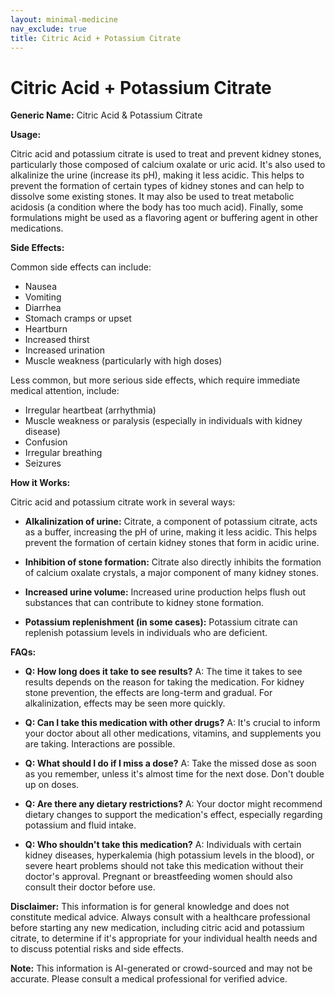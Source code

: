 ```yaml
---
layout: minimal-medicine
nav_exclude: true
title: Citric Acid + Potassium Citrate
---
```


# Citric Acid + Potassium Citrate

**Generic Name:** Citric Acid & Potassium Citrate

**Usage:**

Citric acid and potassium citrate is used to treat and prevent kidney stones, particularly those composed of calcium oxalate or uric acid. It's also used to alkalinize the urine (increase its pH), making it less acidic. This helps to prevent the formation of certain types of kidney stones and can help to dissolve some existing stones.  It may also be used to treat metabolic acidosis (a condition where the body has too much acid).  Finally, some formulations might be used as a flavoring agent or buffering agent in other medications.

**Side Effects:**

Common side effects can include:

* Nausea
* Vomiting
* Diarrhea
* Stomach cramps or upset
* Heartburn
* Increased thirst
* Increased urination
* Muscle weakness (particularly with high doses)

Less common, but more serious side effects, which require immediate medical attention, include:

* Irregular heartbeat (arrhythmia)
* Muscle weakness or paralysis (especially in individuals with kidney disease)
* Confusion
* Irregular breathing
* Seizures


**How it Works:**

Citric acid and potassium citrate work in several ways:

* **Alkalinization of urine:** Citrate, a component of potassium citrate, acts as a buffer, increasing the pH of urine, making it less acidic. This helps prevent the formation of certain kidney stones that form in acidic urine.

* **Inhibition of stone formation:** Citrate also directly inhibits the formation of calcium oxalate crystals, a major component of many kidney stones.

* **Increased urine volume:** Increased urine production helps flush out substances that can contribute to kidney stone formation.

* **Potassium replenishment (in some cases):**  Potassium citrate can replenish potassium levels in individuals who are deficient.

**FAQs:**

* **Q: How long does it take to see results?** A:  The time it takes to see results depends on the reason for taking the medication. For kidney stone prevention, the effects are long-term and gradual. For alkalinization, effects may be seen more quickly.

* **Q: Can I take this medication with other drugs?** A: It's crucial to inform your doctor about all other medications, vitamins, and supplements you are taking.  Interactions are possible.

* **Q:  What should I do if I miss a dose?** A: Take the missed dose as soon as you remember, unless it's almost time for the next dose. Don't double up on doses.

* **Q: Are there any dietary restrictions?** A: Your doctor might recommend dietary changes to support the medication's effect, especially regarding potassium and fluid intake.

* **Q: Who shouldn't take this medication?** A: Individuals with certain kidney diseases, hyperkalemia (high potassium levels in the blood), or severe heart problems should not take this medication without their doctor's approval.  Pregnant or breastfeeding women should also consult their doctor before use.


**Disclaimer:** This information is for general knowledge and does not constitute medical advice. Always consult with a healthcare professional before starting any new medication, including citric acid and potassium citrate, to determine if it's appropriate for your individual health needs and to discuss potential risks and side effects.


**Note:** This information is AI-generated or crowd-sourced and may not be accurate. Please consult a medical professional for verified advice.